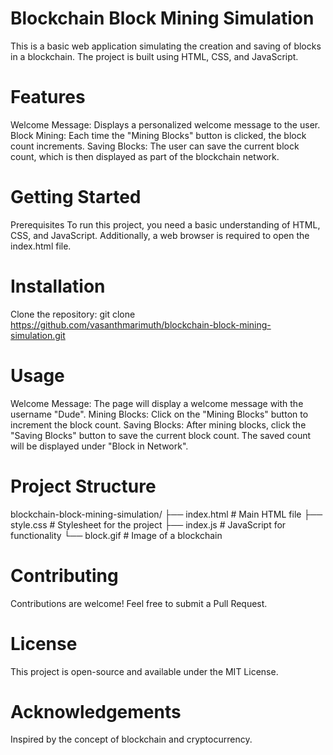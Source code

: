 # Blockchain Block Mining Simulation
This is a basic web application simulating the creation and saving of blocks in a blockchain. The project is built using HTML, CSS, and JavaScript.

# Features
Welcome Message: Displays a personalized welcome message to the user.
Block Mining: Each time the "Mining Blocks" button is clicked, the block count increments.
Saving Blocks: The user can save the current block count, which is then displayed as part of the blockchain network.
# Getting Started
Prerequisites
To run this project, you need a basic understanding of HTML, CSS, and JavaScript. Additionally, a web browser is required to open the index.html file.

# Installation
Clone the repository:
    git clone https://github.com/vasanthmarimuth/blockchain-block-mining-simulation.git


# Usage
Welcome Message: The page will display a welcome message with the username "Dude".
Mining Blocks: Click on the "Mining Blocks" button to increment the block count.
Saving Blocks: After mining blocks, click the "Saving Blocks" button to save the current block count. The saved count will be displayed under "Block in Network".

# Project Structure
blockchain-block-mining-simulation/
    ├── index.html       # Main HTML file
    ├── style.css        # Stylesheet for the project
    ├── index.js         # JavaScript for functionality
    └── block.gif        # Image of a blockchain

# Contributing
Contributions are welcome! Feel free to submit a Pull Request.

# License
This project is open-source and available under the MIT License.

# Acknowledgements
Inspired by the concept of blockchain and cryptocurrency.
